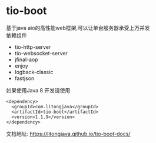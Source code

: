 # tio-boot

基于java aio的高性能web框架,可以让单台服务器承受上万并发  
依赖组件  

- tio-http-server
- tio-websocket-server
- jfinal-aop
- enjoy
- logback-classic
- fastjson

如果使用Java 8 开发请使用

```
<dependency>
  <groupId>com.litongjava</groupId>
  <artifactId>tio-boot</artifactId>
  <version>1.1.9</version>
</dependency>
```

文档地址:
https://litongjava.github.io/tio-boot-docs/